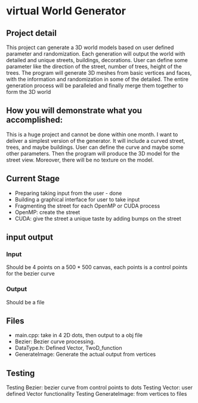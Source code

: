 # virtual World Generator
## Project detail
This project can generate a 3D world models based on user defined parameter and randomization. Each generation will output the world with detailed and unique streets, buildings, decorations. User can define some parameter like the direction of the street, number of trees, height of the trees. The program will generate 3D meshes from basic vertices and faces, with the information and randomization in some of the detailed. The entire generation process will be paralleled and finally merge them together to form the 3D world
## How you will demonstrate what you accomplished: 
This is a huge project and cannot be done within one month. I want to deliver a simplest version of the generator. It will include a curved street, trees, and maybe buildings. User can define the curve and maybe some other parameters. Then the program will produce the 3D model for the street view. Moreover, there will be no texture on the model.
## Current Stage
 * Preparing taking input from the user - done
 * Building a graphical interface for user to take input
 * Fragmenting the street for each OpenMP or CUDA process
 * OpenMP: create the street
 * CUDA: give the street a unique taste by adding bumps on the street
## input output
### Input 
Should be 4 points on a 500 * 500 canvas, each points is a control points for the bezier curve
### Output
Should be a file
## Files
* main.cpp: take in 4 2D dots, then output to a obj file
* Bezier: Bezier curve processing.
* DataType.h: Defined Vector, TwoD_function
* GenerateImage: Generate the actual output from vertices
## Testing
Testing Bezier: bezier curve from control points to dots
Testing Vector: user defined Vector functionality
Testing GenerateImage: from vertices to files

